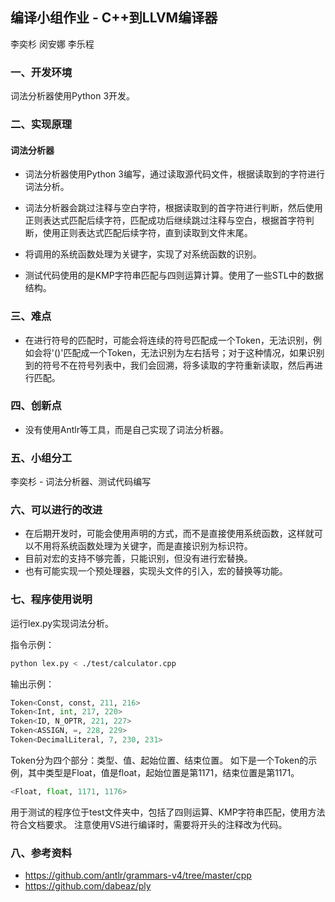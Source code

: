 ## 编译小组作业 - C++到LLVM编译器

李奕杉 闵安娜 李乐程

### 一、开发环境

词法分析器使用Python 3开发。

### 二、实现原理

#### 词法分析器

- 词法分析器使用Python 3编写，通过读取源代码文件，根据读取到的字符进行词法分析。

- 词法分析器会跳过注释与空白字符，根据读取到的首字符进行判断，然后使用正则表达式匹配后续字符，匹配成功后继续跳过注释与空白，根据首字符判断，使用正则表达式匹配后续字符，直到读取到文件末尾。

- 将调用的系统函数处理为关键字，实现了对系统函数的识别。
- 测试代码使用的是KMP字符串匹配与四则运算计算。使用了一些STL中的数据结构。

### 三、难点

- 在进行符号的匹配时，可能会将连续的符号匹配成一个Token，无法识别，例如会将'()'匹配成一个Token，无法识别为左右括号；对于这种情况，如果识别到的符号不在符号列表中，我们会回溯，将多读取的字符重新读取，然后再进行匹配。

### 四、创新点

- 没有使用Antlr等工具，而是自己实现了词法分析器。

### 五、小组分工

李奕杉 - 词法分析器、测试代码编写

### 六、可以进行的改进

- 在后期开发时，可能会使用声明的方式，而不是直接使用系统函数，这样就可以不用将系统函数处理为关键字，而是直接识别为标识符。
- 目前对宏的支持不够完善，只能识别，但没有进行宏替换。
- 也有可能实现一个预处理器，实现头文件的引入，宏的替换等功能。

### 七、程序使用说明

运行lex.py实现词法分析。

指令示例：
```bash
python lex.py < ./test/calculator.cpp
```
输出示例：
```python
Token<Const, const, 211, 216>
Token<Int, int, 217, 220>
Token<ID, N_OPTR, 221, 227>
Token<ASSIGN, =, 228, 229>
Token<DecimalLiteral, 7, 230, 231>
```
Token分为四个部分：类型、值、起始位置、结束位置。
如下是一个Token的示例，其中类型是Float，值是float，起始位置是第1171，结束位置是第1171。
```python
<Float, float, 1171, 1176>
```

用于测试的程序位于test文件夹中，包括了四则运算、KMP字符串匹配，使用方法符合文档要求。
注意使用VS进行编译时，需要将开头的注释改为代码。

### 八、参考资料
- https://github.com/antlr/grammars-v4/tree/master/cpp
- https://github.com/dabeaz/ply